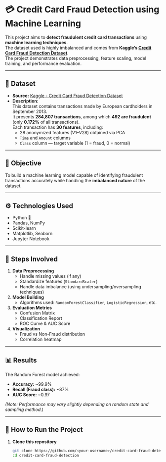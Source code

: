 # 💳 Credit Card Fraud Detection using Machine Learning

This project aims to **detect fraudulent credit card transactions** using **machine learning techniques**.  
The dataset used is highly imbalanced and comes from **Kaggle’s [Credit Card Fraud Detection Dataset](https://www.kaggle.com/datasets/mlg-ulb/creditcardfraud)**.  
The project demonstrates data preprocessing, feature scaling, model training, and performance evaluation.

---

## 📂 Dataset
- **Source:** [Kaggle - Credit Card Fraud Detection Dataset](https://www.kaggle.com/datasets/nelgiriyewithana/credit-card-fraud-detection-dataset-2023/data)
- **Description:**  
  This dataset contains transactions made by European cardholders in September 2013.  
  It presents **284,807 transactions**, among which **492 are fraudulent** (only **0.172%** of all transactions).  
  Each transaction has **30 features**, including:
  - 28 anonymized features (V1–V28) obtained via PCA
  - `Time` and `Amount` columns
  - `Class` column — target variable (1 = fraud, 0 = normal)

---

## 🧠 Objective
To build a machine learning model capable of identifying fraudulent transactions accurately while handling the **imbalanced nature** of the dataset.

---

## ⚙️ Technologies Used
- Python 🐍  
- Pandas, NumPy  
- Scikit-learn  
- Matplotlib, Seaborn  
- Jupyter Notebook

---

## 🧩 Steps Involved
1. **Data Preprocessing**
   - Handle missing values (if any)
   - Standardize features (`StandardScaler`)
   - Handle data imbalance (using undersampling/oversampling techniques)
2. **Model Building**
   - Algorithms used: `RandomForestClassifier`, `LogisticRegression`, etc.
3. **Evaluation Metrics**
   - Confusion Matrix  
   - Classification Report  
   - ROC Curve & AUC Score
4. **Visualization**
   - Fraud vs Non-Fraud distribution  
   - Correlation heatmap  

---

## 📊 Results
The Random Forest model achieved:
- **Accuracy:** ~99.9%  
- **Recall (Fraud class):** ~87%  
- **AUC Score:** ~0.97  

*(Note: Performance may vary slightly depending on random state and sampling method.)*

---

## 🚀 How to Run the Project
1. **Clone this repository**
   ```bash
   git clone https://github.com/<your-username>/credit-card-fraud-detection.git
   cd credit-card-fraud-detection


